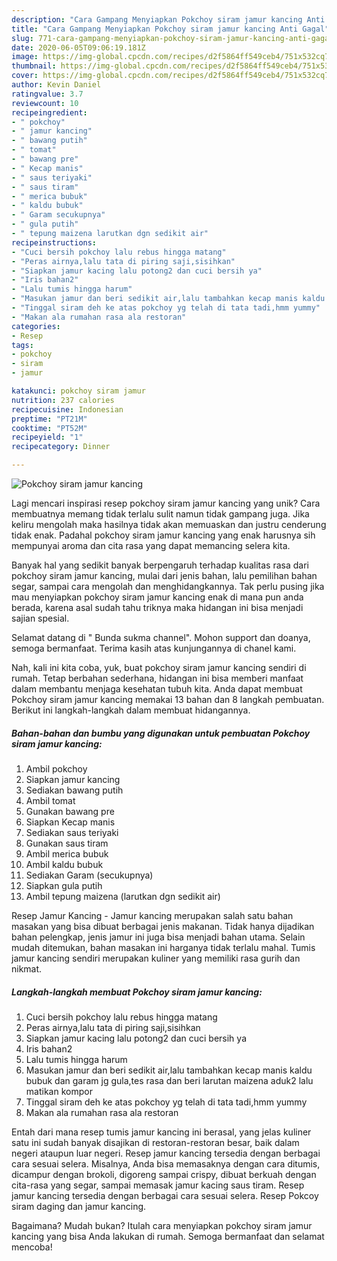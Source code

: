 ```yaml
---
description: "Cara Gampang Menyiapkan Pokchoy siram jamur kancing Anti Gagal"
title: "Cara Gampang Menyiapkan Pokchoy siram jamur kancing Anti Gagal"
slug: 771-cara-gampang-menyiapkan-pokchoy-siram-jamur-kancing-anti-gagal
date: 2020-06-05T09:06:19.181Z
image: https://img-global.cpcdn.com/recipes/d2f5864ff549ceb4/751x532cq70/pokchoy-siram-jamur-kancing-foto-resep-utama.jpg
thumbnail: https://img-global.cpcdn.com/recipes/d2f5864ff549ceb4/751x532cq70/pokchoy-siram-jamur-kancing-foto-resep-utama.jpg
cover: https://img-global.cpcdn.com/recipes/d2f5864ff549ceb4/751x532cq70/pokchoy-siram-jamur-kancing-foto-resep-utama.jpg
author: Kevin Daniel
ratingvalue: 3.7
reviewcount: 10
recipeingredient:
- " pokchoy"
- " jamur kancing"
- " bawang putih"
- " tomat"
- " bawang pre"
- " Kecap manis"
- " saus teriyaki"
- " saus tiram"
- " merica bubuk"
- " kaldu bubuk"
- " Garam secukupnya"
- " gula putih"
- " tepung maizena larutkan dgn sedikit air"
recipeinstructions:
- "Cuci bersih pokchoy lalu rebus hingga matang"
- "Peras airnya,lalu tata di piring saji,sisihkan"
- "Siapkan jamur kacing lalu potong2 dan cuci bersih ya"
- "Iris bahan2"
- "Lalu tumis hingga harum"
- "Masukan jamur dan beri sedikit air,lalu tambahkan kecap manis kaldu bubuk dan garam jg gula,tes rasa dan beri larutan maizena aduk2 lalu matikan kompor"
- "Tinggal siram deh ke atas pokchoy yg telah di tata tadi,hmm yummy"
- "Makan ala rumahan rasa ala restoran"
categories:
- Resep
tags:
- pokchoy
- siram
- jamur

katakunci: pokchoy siram jamur 
nutrition: 237 calories
recipecuisine: Indonesian
preptime: "PT21M"
cooktime: "PT52M"
recipeyield: "1"
recipecategory: Dinner

---
```



![Pokchoy siram jamur kancing](https://img-global.cpcdn.com/recipes/d2f5864ff549ceb4/751x532cq70/pokchoy-siram-jamur-kancing-foto-resep-utama.jpg)

Lagi mencari inspirasi resep pokchoy siram jamur kancing yang unik? Cara membuatnya memang tidak terlalu sulit namun tidak gampang juga. Jika keliru mengolah maka hasilnya tidak akan memuaskan dan justru cenderung tidak enak. Padahal pokchoy siram jamur kancing yang enak harusnya sih mempunyai aroma dan cita rasa yang dapat memancing selera kita.

Banyak hal yang sedikit banyak berpengaruh terhadap kualitas rasa dari pokchoy siram jamur kancing, mulai dari jenis bahan, lalu pemilihan bahan segar, sampai cara mengolah dan menghidangkannya. Tak perlu pusing jika mau menyiapkan pokchoy siram jamur kancing enak di mana pun anda berada, karena asal sudah tahu triknya maka hidangan ini bisa menjadi sajian spesial.

Selamat datang di &#34; Bunda sukma channel&#34;. Mohon support dan doanya, semoga bermanfaat. Terima kasih atas kunjungannya di chanel kami.


Nah, kali ini kita coba, yuk, buat pokchoy siram jamur kancing sendiri di rumah. Tetap berbahan sederhana, hidangan ini bisa memberi manfaat dalam membantu menjaga kesehatan tubuh kita. Anda dapat membuat Pokchoy siram jamur kancing memakai 13 bahan dan 8 langkah pembuatan. Berikut ini langkah-langkah dalam membuat hidangannya.

<!--inarticleads1-->

##### Bahan-bahan dan bumbu yang digunakan untuk pembuatan Pokchoy siram jamur kancing:

1. Ambil  pokchoy
1. Siapkan  jamur kancing
1. Sediakan  bawang putih
1. Ambil  tomat
1. Gunakan  bawang pre
1. Siapkan  Kecap manis
1. Sediakan  saus teriyaki
1. Gunakan  saus tiram
1. Ambil  merica bubuk
1. Ambil  kaldu bubuk
1. Sediakan  Garam (secukupnya)
1. Siapkan  gula putih
1. Ambil  tepung maizena (larutkan dgn sedikit air)


Resep Jamur Kancing - Jamur kancing merupakan salah satu bahan masakan yang bisa dibuat berbagai jenis makanan. Tidak hanya dijadikan bahan pelengkap, jenis jamur ini juga bisa menjadi bahan utama. Selain mudah ditemukan, bahan masakan ini harganya tidak terlalu mahal. Tumis jamur kancing sendiri merupakan kuliner yang memiliki rasa gurih dan nikmat. 

<!--inarticleads2-->

##### Langkah-langkah membuat Pokchoy siram jamur kancing:

1. Cuci bersih pokchoy lalu rebus hingga matang
1. Peras airnya,lalu tata di piring saji,sisihkan
1. Siapkan jamur kacing lalu potong2 dan cuci bersih ya
1. Iris bahan2
1. Lalu tumis hingga harum
1. Masukan jamur dan beri sedikit air,lalu tambahkan kecap manis kaldu bubuk dan garam jg gula,tes rasa dan beri larutan maizena aduk2 lalu matikan kompor
1. Tinggal siram deh ke atas pokchoy yg telah di tata tadi,hmm yummy
1. Makan ala rumahan rasa ala restoran


Entah dari mana resep tumis jamur kancing ini berasal, yang jelas kuliner satu ini sudah banyak disajikan di restoran-restoran besar, baik dalam negeri ataupun luar negeri. Resep jamur kancing tersedia dengan berbagai cara sesuai selera. Misalnya, Anda bisa memasaknya dengan cara ditumis, dicampur dengan brokoli, digoreng sampai crispy, dibuat berkuah dengan cita-rasa yang segar, sampai memasak jamur kacing saus tiram. Resep jamur kancing tersedia dengan berbagai cara sesuai selera. Resep Pokcoy siram daging dan jamur kancing. 

Bagaimana? Mudah bukan? Itulah cara menyiapkan pokchoy siram jamur kancing yang bisa Anda lakukan di rumah. Semoga bermanfaat dan selamat mencoba!
